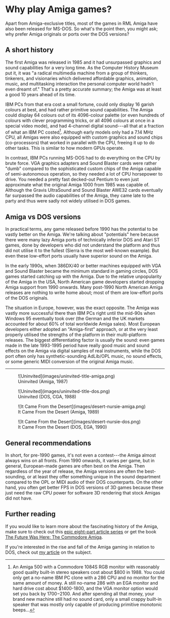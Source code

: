 # Why play Amiga games?

Apart from Amiga-exclusive titles, most of the games in RML Amiga have also
been released for MS-DOS. So what's the point then, you might ask; why prefer
Amiga originals or ports over the DOS versions?

## A short history 

The first Amiga was released in 1985 and it had unsurpassed graphics and sound
capabilities for a very long time. As the Computer History Museum put it, it
was "a radical multimedia machine from a group of thinkers, tinkerers, and
visionaries which delivered affordable graphics, animation, music, and
multitasking interaction the personal computer world hadn’t even dreamt of."
That's a pretty accurate summary; the Amiga was at least a good 10 years ahead
of its time.

IBM PCs from that era cost a small fortune, could only display 16 garish
colours at best, and had rather primitive sound capabilities. The Amiga could
display 64 colours out of its 4096-colour palette (or even hundreds of colours
with clever programming tricks, or all 4096 colours at once in a special video
mode), and had 4-channel digital sound---all that at a fraction of what an IBM
PC costed[^1]. Although early models only had a 7.14 MHz CPU, all Amigas were also
equipped with custom graphics and sound chips (co-processors) that worked in
parallel with the CPU, freeing it up to do other tasks. This is similar to how
modern GPUs operate.

In contrast, IBM PCs running MS-DOS had to do everything on the CPU by
brute force. VGA graphics adapters and Sound Blaster cards were rather "dumb"
compared to the sophisticated custom chips of the Amiga capable of
semi-autonomous operation, so they needed a lot of CPU horsepower to drive.
You needed a pretty fast decked-out Pentium to even just approximate what the
original Amiga 1000 from 1985 was capable of. Although the Gravis UltraSound
and Sound Blaster AWE32 cards eventually far surpassed the audio capabilities
of the Amiga, they came late to the party and thus were sadly not widely
utilised in DOS games.

## Amiga vs DOS versions

In practical terms, any game released before 1990 has the potential to be
vastly better on the Amiga. We're talking about "potentials" here because
there were many lazy Amiga ports of technically inferior DOS and Atari ST
games, done by developers who did not understand the platform and thus did not
utilise it to the fullest (Sierra is the most well-known example). But even
these low-effort ports usually have superior sound on the Amiga.

In the early 1990s, when 386DX/40 or better machines equipped with VGA and
Sound Blaster became the minimum standard in gaming circles, DOS games started
catching up with the Amiga. Due to the relative unpopularity of the Amiga in
the USA, North American game developers started dropping Amiga support from
1990 onwards. Many post-1990 North American Amiga releases are nothing to
write home about; most of them are low-effort ports of the DOS originals.

The situation in Europe, however, was the exact opposite. The Amiga was vastly
more successful there than IBM PCs right until the mid-90s when Windows 95
eventually took over (the German and the UK markets accounted for about
60% of total worldwide Amiga sales). Most European developers either adopted an
"Amiga-first" approach, or at the very least properly utilised the strengths
of the platform in their multi-platform releases. The biggest differentiating
factor is usually the sound: even games made in the late 1993-1995 period have
really good music and sound effects on the Amiga via digital samples of real
instruments, while the DOS port often only has synthetic-sounding AdLib/OPL
music, no sound effects, or some generic MIDI conversion of the original Amiga
music.

---

<div class="grid" markdown>

<figure markdown="span">
  ![Uninvited](images/uninvited-title-amiga.png)
  <figcaption>Uninvited (Amiga, 1987)</figcaption>
</figure>

<figure markdown="span">
  ![Uninvited](images/uninvited-title-dos.png)

  <figcaption>Uninvited (DOS, CGA, 1988)</figcaption>
</figure>


</div>

<div class="grid" markdown>

<figure markdown="span">
  ![It Came From the Desert](images/desert-nursie-amiga.png)
  <figcaption>It Came From the Desert (Amiga, 1989)</figcaption>
</figure>

<figure markdown="span">
  ![It Came From the Desert](images/desert-nursie-dos.png)
  <figcaption>It Came From the Desert (DOS, EGA, 1990)</figcaption>
</figure>

</div>

## General recommendations

In short, for pre-1990 games, it's not even a contest---the Amiga almost
always wins on all fronts. From 1990 onwards, it varies per game, but in
general, European-made games are often best on the Amiga. Then regardless of
the year of release, the Amiga versions are often the best-sounding, or at
least they offer something unique in the sound department compared to the OPL
or MIDI audio of their DOS counterparts. On the other hand, you often get
better FPS in DOS versions of 3D games because these just need the raw CPU power
for software 3D rendering that stock Amigas did not have.

## Further reading

If you would like to learn more about the fascinating history of the Amiga, 
make sure to check out this [epic eight-part article series](https://arstechnica.com/gadgets/2015/07/the-amiga-turns-30-nobody-had-ever-designed-a-personal-computer-this-way/) or get the book [The Future Was Here: The Commodore Amiga](https://mitpress.mit.edu/9780262535694/the-future-was-here/).

If you're interested in the rise and fall of the Amiga gaming in relation to
DOS, check out [my
article](https://blog.johnnovak.net/2023/01/02/gaming-on-the-amiga-part-1-amiga-500-is-all-you-need/)
on the subject.


[^1]: An Amiga 500 with a Commodore 1084S RGB monitor with reasonably good
    quality built-in stereo speakers cost about $800 in 1988. You could only
    get a no-name IBM PC clone with a 286 CPU and no monitor for the same
    amount of money. A still no-name 286 with an EGA monitor and hard drive
    cost about $1400-1800, and the VGA monitor option would set you back by
    $1700-$2100. And after spending all that money, your brand new machine
    still had no sound card, only a small crappy built-in speaker that was
    mostly only capable of producing primitive monotonic beeps...
